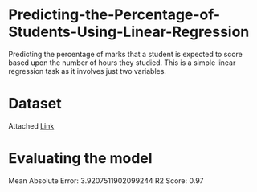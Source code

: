 # Predicting-the-Percentage-of-Students-Using-Linear-Regression
Predicting the percentage of marks that a student is expected to score based upon the number of hours they studied. 
This is a simple linear regression task as it involves just two variables.
# Dataset
Attached [Link](http://bit.ly/w-data)
# Evaluating the model
Mean Absolute Error: 3.9207511902099244
R2 Score: 0.97
